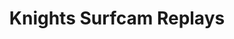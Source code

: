 ---
layout: child_layout/surfcams_item
title: Knights Surfcam Replays
permalink: /surfcams/knights/unpaid/replays/
user_type: unpaid
theme: theme-unpaid
---